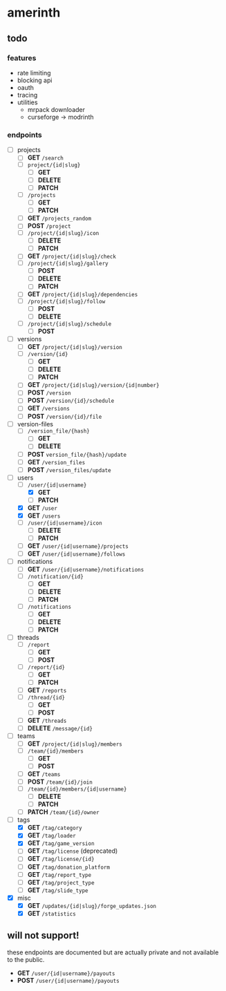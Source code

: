 # amerinth

## todo

### features

- rate limiting
- blocking api
- oauth
- tracing
- utilities
    - mrpack downloader
    - curseforge -> modrinth

### endpoints

- [ ] projects
    - [ ] **GET** `/search`
    - [ ] `project/{id|slug}`
        - [ ] **GET**
        - [ ] **DELETE**
        - [ ] **PATCH**
    - [ ] `/projects`
        - [ ] **GET**
        - [ ] **PATCH**
    - [ ] **GET** `/projects_random`
    - [ ] **POST** `/project`
    - [ ] `/project/{id|slug}/icon`
        - [ ] **DELETE**
        - [ ] **PATCH**
    - [ ] **GET** `/project/{id|slug}/check`
    - [ ] `/project/{id|slug}/gallery`
        - [ ] **POST**
        - [ ] **DELETE**
        - [ ] **PATCH**
    - [ ] **GET** `/project/{id|slug}/dependencies`
    - [ ] `/project/{id|slug}/follow`
        - [ ] **POST**
        - [ ] **DELETE**
    - [ ] `/project/{id|slug}/schedule`
        - [ ] **POST**
- [ ] versions
    - [ ] **GET** `/project/{id|slug}/version`
    - [ ] `/version/{id}`
        - [ ] **GET**
        - [ ] **DELETE**
        - [ ] **PATCH**
    - [ ] **GET** `/project/{id|slug}/version/{id|number}`
    - [ ] **POST** `/version`
    - [ ] **POST** `/version/{id}/schedule`
    - [ ] **GET** `/versions`
    - [ ] **POST** `/version/{id}/file`
- [ ] version-files
    - [ ] `/version_file/{hash}`
        - [ ] **GET**
        - [ ] **DELETE**
    - [ ] **POST** `version_file/{hash}/update`
    - [ ] **GET** `/version_files`
    - [ ] **POST** `/version_files/update` 
- [ ] users
    - [ ] `/user/{id|username}`
        - [x] **GET**
        - [ ] **PATCH**
    - [x] **GET** `/user`
    - [x] **GET** `/users`
    - [ ] `/user/{id|username}/icon`
        - [ ] **DELETE**
        - [ ] **PATCH**
    - [ ] **GET** `/user/{id|username}/projects`
    - [ ] **GET** `/user/{id|username}/follows`
- [ ] notifications
    - [ ] **GET** `/user/{id|username}/notifications`
    - [ ] `/notification/{id}`
        - [ ] **GET**
        - [ ] **DELETE**
        - [ ] **PATCH**
    - [ ] `/notifications`
        - [ ] **GET**
        - [ ] **DELETE**
        - [ ] **PATCH**
- [ ] threads
    - [ ] `/report`
        - [ ] **GET**
        - [ ] **POST**
    - [ ] `/report/{id}`
        - [ ] **GET**
        - [ ] **PATCH**
    - [ ] **GET** `/reports`
    - [ ] `/thread/{id}`
        - [ ] **GET**
        - [ ] **POST**
    - [ ] **GET** `/threads`
    - [ ] **DELETE** `/message/{id}`
- [ ] teams
    - [ ] **GET** `/project/{id|slug}/members`
    - [ ] `/team/{id}/members`
        - [ ] **GET**
        - [ ] **POST**
    - [ ] **GET** `/teams`
    - [ ] **POST** `/team/{id}/join`
    - [ ] `/team/{id}/members/{id|username}`
        - [ ] **DELETE**
        - [ ] **PATCH**
    - [ ] **PATCH** `/team/{id}/owner`
- [ ] tags
    - [x] **GET** `/tag/category`
    - [x] **GET** `/tag/loader`
    - [x] **GET** `/tag/game_version`
    - [ ] **GET** `/tag/license` (deprecated)
    - [ ] **GET** `/tag/license/{id}`
    - [ ] **GET** `/tag/donation_platform`
    - [ ] **GET** `/tag/report_type`
    - [ ] **GET** `/tag/project_type`
    - [ ] **GET** `/tag/slide_type`
- [x] misc
    - [x] **GET** `/updates/{id|slug}/forge_updates.json`
    - [x] **GET** `/statistics`

## will not support!

these endpoints are documented but are actually private and not available to the public.

- **GET** `/user/{id|username}/payouts`
- **POST** `/user/{id|username}/payouts`